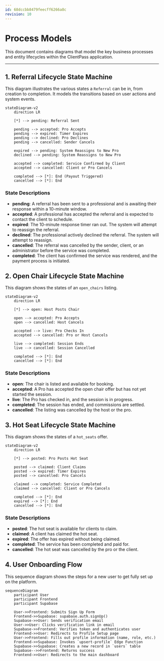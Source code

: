 ```yaml
---
id: 68dccbb8479feecff6266a8c
revision: 10
---
```


# Process Models

This document contains diagrams that model the key business processes and entity lifecycles within the ClientPass application.

---

## 1. Referral Lifecycle State Machine

This diagram illustrates the various states a `Referral` can be in, from creation to completion. It models the transitions based on user actions and system events.

```mermaid
stateDiagram-v2
    direction LR

    [*] --> pending: Referral Sent

    pending --> accepted: Pro Accepts
    pending --> expired: Timer Expires
    pending --> declined: Pro Declines
    pending --> cancelled: Sender Cancels

    expired --> pending: System Reassigns to New Pro
    declined --> pending: System Reassigns to New Pro

    accepted --> completed: Service Confirmed by Client
    accepted --> cancelled: Client or Pro Cancels

    completed --> [*]: End (Payout Triggered)
    cancelled --> [*]: End
```

### State Descriptions

- **pending**: A referral has been sent to a professional and is awaiting their response within a 10-minute window.
- **accepted**: A professional has accepted the referral and is expected to contact the client to schedule.
- **expired**: The 10-minute response timer ran out. The system will attempt to reassign the referral.
- **declined**: The professional actively declined the referral. The system will attempt to reassign.
- **cancelled**: The referral was cancelled by the sender, client, or an administrator before the service was completed.
- **completed**: The client has confirmed the service was rendered, and the payment process is initiated.

## 2. Open Chair Lifecycle State Machine

This diagram shows the states of an `open_chairs` listing.

```mermaid
stateDiagram-v2
    direction LR

    [*] --> open: Host Posts Chair

    open --> accepted: Pro Accepts
    open --> cancelled: Host Cancels

    accepted --> live: Pro Checks In
    accepted --> cancelled: Pro or Host Cancels

    live --> completed: Session Ends
    live --> cancelled: Session Cancelled

    completed --> [*]: End
    cancelled --> [*]: End
```

### State Descriptions

-   **open**: The chair is listed and available for booking.
-   **accepted**: A Pro has accepted the open chair offer but has not yet started the session.
-   **live**: The Pro has checked in, and the session is in progress.
-   **completed**: The session has ended, and commissions are settled.
-   **cancelled**: The listing was cancelled by the host or the pro.

## 3. Hot Seat Lifecycle State Machine

This diagram shows the states of a `hot_seats` offer.

```mermaid
stateDiagram-v2
    direction LR

    [*] --> posted: Pro Posts Hot Seat

    posted --> claimed: Client Claims
    posted --> expired: Timer Expires
    posted --> cancelled: Pro Cancels

    claimed --> completed: Service Completed
    claimed --> cancelled: Client or Pro Cancels

    completed --> [*]: End
    expired --> [*]: End
    cancelled --> [*]: End
```

### State Descriptions

-   **posted**: The hot seat is available for clients to claim.
-   **claimed**: A client has claimed the hot seat.
-   **expired**: The offer has expired without being claimed.
-   **completed**: The service has been completed and paid for.
-   **cancelled**: The hot seat was cancelled by the pro or the client.

## 4. User Onboarding Flow

This sequence diagram shows the steps for a new user to get fully set up on the platform.

```mermaid
sequenceDiagram
    participant User
    participant Frontend
    participant Supabase

    User->>Frontend: Submits Sign Up Form
    Frontend->>Supabase: supabase.auth.signUp()
    Supabase->>User: Sends verification email
    User->>User: Clicks verification link in email
    Supabase->>Frontend: Verifies token and authenticates user
    Frontend->>User: Redirects to Profile Setup page
    User->>Frontend: Fills out profile information (name, role, etc.)
    Frontend->>Supabase: Invokes `upsert-profile` Edge Function
    Supabase->>Supabase: Creates a new record in `users` table
    Supabase-->>Frontend: Returns success
    Frontend->>User: Redirects to the main dashboard
```
